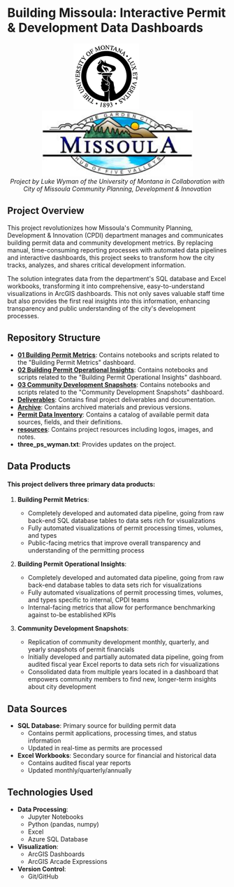 # Building Missoula: Interactive Permit & Development Data Dashboards

<div align="center">
  <img src="resources/UM_logo.png" alt="UM Logo" height="150" style="margin-right: 50px"/>
  <img src="resources/Missoula_logo.jpeg" alt="Missoula Logo" height="150"/>
</div>

<div align="center">
  <em>Project by Luke Wyman of the University of Montana in Collaboration with City of Missoula Community Planning, Development & Innovation</em>
</div>

## Project Overview
This project revolutionizes how Missoula's Community Planning, Development & Innovation (CPDI) department manages and communicates building permit data and community development metrics. By replacing manual, time-consuming reporting processes with automated data pipelines and interactive dashboards, this project seeks to transform how the city tracks, analyzes, and shares critical development information.

The solution integrates data from the department's SQL database and Excel workbooks, transforming it into comprehensive, easy-to-understand visualizations in ArcGIS dashboards. This not only saves valuable staff time but also provides the first real insights into this information, enhancing transparency and public understanding of the city's development processes.

## Repository Structure
- **[01 Building Permit Metrics](01%20Building%20Permit%20Metrics/)**: Contains notebooks and scripts related to the "Building Permit Metrics" dashboard.
- **[02 Building Permit Operational Insights](02%20Building%20Permit%20Operational%20Insights/)**: Contains notebooks and scripts related to the "Building Permit Operational Insights" dashboard.
- **[03 Community Development Snapshots](03%20Community%20Development%20Snapshots/)**: Contains notebooks and scripts related to the "Community Development Snapshots" dashboard.
- **[Deliverables](Deliverables/)**: Contains final project deliverables and documentation.
- **[Archive](Archive/)**: Contains archived materials and previous versions.
- **[Permit Data Inventory](Permit%20Data%20Inventory/)**: Contains a catalog of available permit data sources, fields, and their definitions.
- **[resources](resources/)**: Contains project resources including logos, images, and notes.
- **three_ps_wyman.txt**: Provides updates on the project.

## Data Products
#### This project delivers three primary data products:

1. **Building Permit Metrics**: 
   - Completely developed and automated data pipeline, going from raw back-end SQL database tables to data sets rich for visualizations
   - Fully automated visualizations of permit processing times, volumes, and types
   - Public-facing metrics that improve overall transparency and understanding of the permitting process

2. **Building Permit Operational Insights**:
   - Completely developed and automated data pipeline, going from raw back-end database tables to data sets rich for visualizations
   - Fully automated visualizations of permit processing times, volumes, and types specific to internal, CPDI teams
   - Internal-facing metrics that allow for performance benchmarking against to-be established KPIs

3. **Community Development Snapshots**:
   - Replication of community development monthly, quarterly, and yearly snapshots of permit financials
   - Initially developed and partially automated data pipeline, going from audited fiscal year Excel reports to data sets rich for visualizations
   - Consolidated data from multiple years located in a dashboard that empowers community members to find new, longer-term insights about city development

## Data Sources
- **SQL Database**: Primary source for building permit data
  - Contains permit applications, processing times, and status information
  - Updated in real-time as permits are processed
- **Excel Workbooks**: Secondary source for financial and historical data
  - Contains audited fiscal year reports
  - Updated monthly/quarterly/annually

## Technologies Used
- **Data Processing**:
  - Jupyter Notebooks
  - Python (pandas, numpy)
  - Excel
  - Azure SQL Database
- **Visualization**:
  - ArcGIS Dashboards
  - ArcGIS Arcade Expressions
- **Version Control**:
  - Git/GitHub
